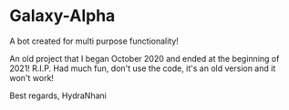# Galaxy-Alpha
A bot created for multi purpose functionality!

An old project that I began October 2020 and ended at the beginning of 2021!
R.I.P.
Had much fun, don't use the code, it's an old version and it won't work!

Best regards,
HydraNhani
